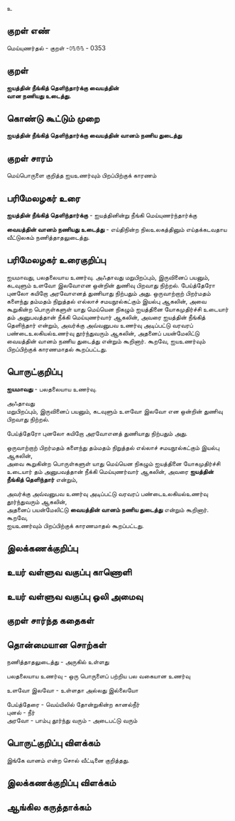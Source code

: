 உ

## குறள் எண் 

மெய்யுணர்தல் - குறள் -௦௩௫௩ - 0353  

## குறள் 

**ஐயத்தின் நீங்கித் தெளிந்தார்க்கு வையத்தின்  
வான  நணியது உடைத்து.**

## கொண்டு கூட்டும் முறை

**ஐயத்தின் நீங்கித் தெளிந்தார்க்கு வையத்தின் வானம் நணிய துடைத்து**

## குறள் சாரம் 

மெய்பொருளை குறித்த ஐயஉணர்வும் பிறப்பிற்குக் காரணம்  

## பரிமேலழகர் உரை

**ஐயத்தின் நீங்கித் தெளிந்தார்க்கு** - ஐயத்தினின்று நீங்கி மெய்யுணர்ந்தார்க்கு  

**வையத்தின் வானம் நணியது உடைத்து** - எய்திநின்ற நிலஉலகத்தினும் எய்தக்கடவதாய வீட்டுலகம் நணித்தாதலுடைத்து.   


## பரிமேலழகர் உரைகுறிப்பு   

ஐயமாவது, பலதலையாய உணர்வு. அஃதாவது மறுபிறப்பும், இருவினைப் பயனும், கடவுளும் உளவோ இலவோஎன ஒன்றின் துணிவு பிறவாது நிற்றல். பேய்த்தேரோ புனலோ கயிறோ அரவோஎனத் துணியாது நிற்பதும் அது. ஒருவாற்றாற் பிறர்மதம் களைந்து தம்மதம் நிறுத்தல் எல்லாச் சமயநூல்கட்கும் இயல்பு ஆகலின், அவை கூறுகின்ற பொருள்களுள் யாது மெய்யென நிகழும் ஐயத்தினை யோகமுதிர்ச்சி உடையார் தம் அனுபவத்தான் நீக்கி மெய்யுணர்வார் ஆகலின், அவரை ஐயத்தின் நீங்கித் தெளிந்தார் என்றும், அவர்க்கு அவ்வனுபவ உணர்வு அடிப்பட்டு வரவரப் பண்டைஉலகியல்உணர்வு தூர்ந்துவரும் ஆகலின், அதனைப் பயன்மேலிட்டு வையத்தின் வானம் நணிய துடைத்து என்றும் கூறினார். கூறவே, ஐயஉணர்வும் பிறப்பிற்குக் காரணமாதல் கூறப்பட்டது.    

## பொருட்குறிப்பு 

**ஐயமாவது** - பலதலையாய உணர்வு. 

அஃதாவது   
மறுபிறப்பும், இருவினைப் பயனும், கடவுளும் உளவோ இலவோ என ஒன்றின் துணிவு பிறவாது நிற்றல்.    

பேய்த்தேரோ புனலோ கயிறோ அரவோஎனத் துணியாது நிற்பதும் அது.   

ஒருவாற்றாற் பிறர்மதம் களைந்து தம்மதம் நிறுத்தல் எல்லாச் சமயநூல்கட்கும் இயல்பு ஆகலின்,  
அவை கூறுகின்ற பொருள்களுள் யாது மெய்யென நிகழும் ஐயத்தினை யோகமுதிர்ச்சி உடையார் தம் அனுபவத்தான் நீக்கி மெய்யுணர்வார் ஆகலின், அவரை **ஐயத்தின் நீங்கித் தெளிந்தார்** என்றும்,     

அவர்க்கு அவ்வனுபவ உணர்வு அடிப்பட்டு வரவரப் பண்டைஉலகியல்உணர்வு தூர்ந்துவரும் ஆகலின்,   
அதனைப் பயன்மேலிட்டு **வையத்தின் வானம் நணிய துடைத்து** என்றும் கூறினார்.  
கூறவே,   
ஐயஉணர்வும் பிறப்பிற்குக் காரணமாதல் கூறப்பட்டது.     

## இலக்கணக்குறிப்பு  


## உயர் வள்ளுவ வகுப்பு காணொளி


## உயர் வள்ளுவ வகுப்பு ஒலி அமைவு 

 
## குறள் சார்ந்த கதைகள் 


## தொன்மையான சொற்கள்

நணித்தாதலுடைத்து -   அருகில் உள்ளது   

பலதலையாய உணர்வு - ஒரு பொருளைப் பற்றிய பல வகையான உணர்வு     

உளவோ இலவோ - உள்ளதா அல்லது இல்லையோ     

பேய்த்தேரை - வெய்யிலில் தோன்றுகின்ற கானல்நீர்   
புனல் - நீர்   
அரவோ - பாம்பு 
தூர்ந்து வரும்  - அடைபட்டு வரும்    

## பொருட்குறிப்பு விளக்கம்

இங்கே வானம் என்ற சொல் வீட்டினை குறித்தது.  

## இலக்கணக்குறிப்பு விளக்கம்


## ஆங்கில கருத்தாக்கம் 


